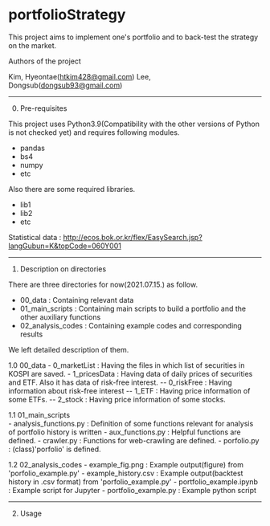 # portfolioStrategy
This project aims to implement one's portfolio and to back-test the strategy on the market.

Authors of the project

  Kim, Hyeontae(htkim428@gmail.com)
  Lee, Dongsub(dongsub93@gmail.com)
  
----------------------------------
0. Pre-requisites

This project uses Python3.9(Compatibility with the other versions of Python is not checked yet) and requires following modules.

  - pandas
  - bs4
  - numpy
  - etc

Also there are some required libraries.

  - lib1
  - lib2
  - etc

Statistical data : http://ecos.bok.or.kr/flex/EasySearch.jsp?langGubun=K&topCode=060Y001

----------------------------------
1. Description on directories

There are three directories for now(2021.07.15.) as follow.

  - 00_data           : Containing relevant data
  - 01_main_scripts   : Containing main scripts to build a portfolio and the other auxiliary functions
  - 02_analysis_codes : Containing example codes and corresponding results

We left detailed description of them.

  1.0 00_data
           - 0_marketList : Having the files in which list of securities in KOSPI are saved.
           - 1_pricesData : Having data of daily prices of securities and ETF. Also it has data of risk-free interest.
               -- 0_riskFree : Having information about risk-free interest 
               -- 1_ETF      : Having price information of some ETFs.
               -- 2_stock    : Having price information of some stocks.
               
  1.1 01_main_scripts           
           - analysis_functions.py : Definition of some functions relevant for analysis of portfolio history is written
           - aux_functions.py      : Helpful functions are defined.
           - crawler.py            : Functions for web-crawling are defined.
           - porfolio.py           : (class)'porfolio' is defined.
           
  1.2 02_analysis_codes
           - example_fig.png         : Example output(figure) from 'porfolio_example.py'
           - example_history.csv     : Example output(backtest history in .csv format) from 'porfolio_example.py'
           - portfolio_example.ipynb : Example script for Jupyter
           - portfolio_example.py    : Example python script
           
        
           
----------------------------------
2. Usage
